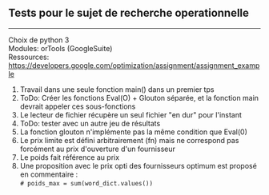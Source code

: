 ## Tests pour le sujet de recherche operationnelle
***
Choix de python 3  
Modules: orTools (GoogleSuite)  
Ressources: https://developers.google.com/optimization/assignment/assignment_example  

1. Travail dans une seule fonction main() dans un premier tps
2. ToDo: Créer les fonctions Eval(O) + Glouton séparée, et la fonction main devrait appeler ces sous-fonctions
3. Le lecteur de fichier récupère un seul fichier "en dur" pour l'instant
4. ToDo: tester avec un autre jeu de résultats
5. La fonction glouton n'implémente pas la même condition que Eval(0)
6. Le prix limite est défini arbitrairement (fn) mais ne correspond pas forcément au prix d'ouverture d'un fournisseur
7. Le poids fait référence au prix
8. Une proposition avec le prix opti des fournisseurs optimum est proposé en commentaire :  
```# poids_max = sum(word_dict.values())```